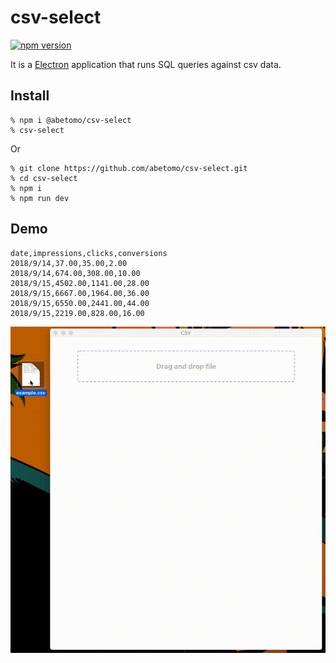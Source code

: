 # csv-select

[![npm version](https://badge.fury.io/js/%40abetomo%2Fcsv-select.svg)](https://badge.fury.io/js/%40abetomo%2Fcsv-select)

It is a [Electron](https://www.electronjs.org/) application that runs SQL queries against csv data.

## Install

```
% npm i @abetomo/csv-select
% csv-select
```

Or

```
% git clone https://github.com/abetomo/csv-select.git
% cd csv-select
% npm i
% npm run dev
```

## Demo

```csv:sample.csv
date,impressions,clicks,conversions
2018/9/14,37.00,35.00,2.00
2018/9/14,674.00,308.00,10.00
2018/9/15,4502.00,1141.00,28.00
2018/9/15,6667.00,1964.00,36.00
2018/9/15,6550.00,2441.00,44.00
2018/9/15,2219.00,828.00,16.00
```

![Demo](https://github.com/abetomo/csv-select/raw/master/docs/demo.gif)
